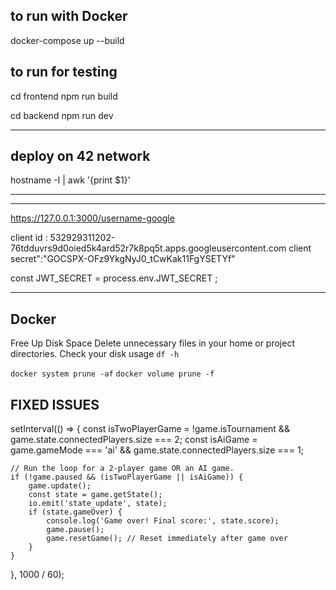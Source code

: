 ## to run with Docker

docker-compose up --build

## to run for testing

cd frontend
npm run build

cd backend
npm run dev

--------------------------------------------------------------------------


## deploy on 42 network

hostname -I | awk '{print $1}'

--------------------------------------------------------------------------


--------------------------------------------------------------------------


https://127.0.0.1:3000/username-google

client id : 532929311202-76tdduvrs9d0oied5k4ard52r7k8pq5t.apps.googleusercontent.com
client secret":"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"

const JWT_SECRET = process.env.JWT_SECRET ;

--------------------------------------------------------------------

## Docker
 Free Up Disk Space
Delete unnecessary files in your home or project directories.
Check your disk usage
```df -h```

```docker system prune -af```
```docker volume prune -f```


## FIXED ISSUES
setInterval(() => {
    const isTwoPlayerGame = !game.isTournament && game.state.connectedPlayers.size === 2;
    const isAiGame = game.gameMode === 'ai' && game.state.connectedPlayers.size === 1;

    // Run the loop for a 2-player game OR an AI game.
    if (!game.paused && (isTwoPlayerGame || isAiGame)) {
        game.update();
        const state = game.getState();
        io.emit('state_update', state);
        if (state.gameOver) {
            console.log('Game over! Final score:', state.score);
            game.pause();
            game.resetGame(); // Reset immediately after game over
        }
    }
}, 1000 / 60);
